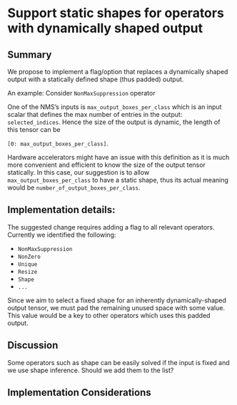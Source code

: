 # Support static shapes for operators with dynamically shaped output  

## Summary 

We propose to implement a flag/option that replaces a dynamically shaped output with a statically defined shape (thus padded) output. 

An example: Consider `NonMaxSuppression` operator 

One of the NMS’s inputs is  `max_output_boxes_per_class` which is an input scalar that defines the max number of 
entries in the output: `selected_indices`. 
Hence the size of the output is dynamic, the length of this tensor can be 

`[0: max_output_boxes_per_class]`. 

Hardware accelerators might have an issue with this definition as it is much more convenient and efficient 
to know the size of the output tensor statically.  In this case, our suggestion is to allow `max_output_boxes_per_class`
to have a static shape, thus its actual meaning would be `number_of_output_boxes_per_class`. 

## Implementation details: 

The suggested change requires adding a flag to all relevant operators. Currently we identified the following: 

* `NonMaxSuppression` 
* `NonZero` 
* `Unique` 
* `Resize` 
* `Shape` 
* `...` 

Since we aim to select a fixed shape for an inherently dynamically-shaped output tensor, we must pad the 
remaining unused space with some value. This value would be a key to other operators which uses this padded output. 

## Discussion 

Some operators such as shape can be easily solved if the input is fixed and we use shape inference. Should we add them to the list?  

## Implementation Considerations 

 

 

 

 
